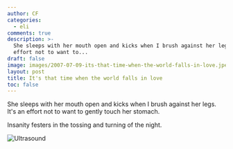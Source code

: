 ```yaml
---
author: CF
categories:
  - eli
comments: true
description: >-
  She sleeps with her mouth open and kicks when I brush against her legs It's an
  effort not to want to...
draft: false
image: images/2007-07-09-its-that-time-when-the-world-falls-in-love.jpeg
layout: post
title: It's that time when the world falls in love
toc: false
---
```

    
She sleeps with her mouth open and kicks when I brush against her legs. It's an effort not to want to gently touch her stomach.    
    
Insanity festers in the tossing and turning of the night.    
    
![Ultrasound](https://lh3.googleusercontent.com/pw/ACtC-3d9UkSEMvDuMWa8BLA5Xor2alUIZ7BT4XLtWl8l-QASCusHaCRR2PoYPubjQnVFEL04IJsV8bP528wBXzLEZfFGRPRCsSKfQACcoHYv6aa2C6fiV7XWMKLWa17w6CcG5TFjF6V1XgIfQpoenBHiSPvc7w=w360-h277-no?authuser=0)    

